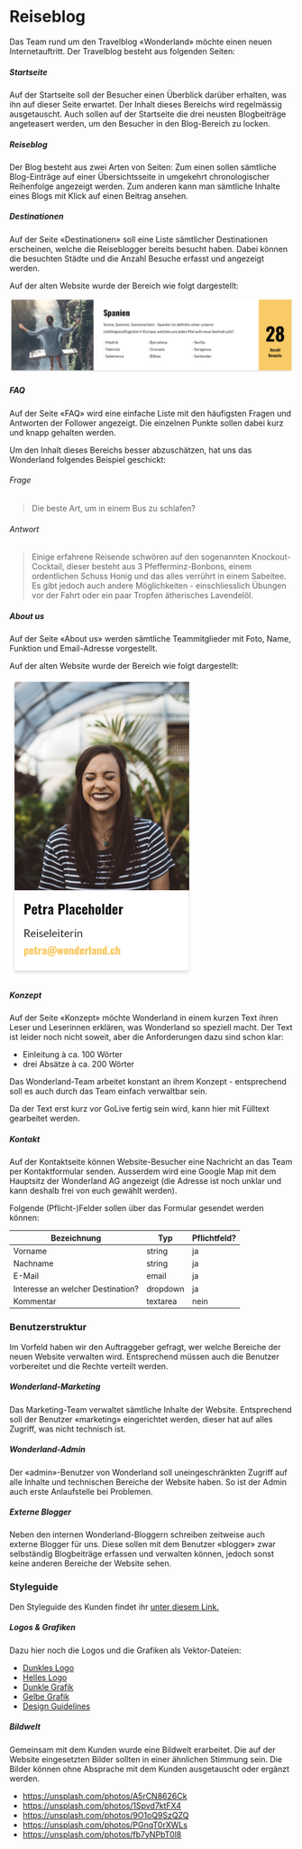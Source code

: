 # Reiseblog
Das Team rund um den Travelblog «Wonderland» möchte einen neuen Internetauftritt. Der Travelblog besteht aus folgenden Seiten:

##### Startseite
Auf der Startseite soll der Besucher einen Überblick darüber erhalten, was ihn auf dieser Seite erwartet. Der Inhalt dieses Bereichs wird regelmässig ausgetauscht. Auch sollen auf der Startseite die drei neusten Blogbeiträge angeteasert werden, um den Besucher in den Blog-Bereich zu locken.

##### Reiseblog
Der Blog besteht aus zwei Arten von Seiten: Zum einen sollen sämtliche Blog-Einträge auf einer Übersichtsseite in umgekehrt chronologischer Reihenfolge angezeigt werden. Zum anderen kann man sämtliche Inhalte eines Blogs mit Klick auf einen Beitrag ansehen.

##### Destinationen
Auf der Seite «Destinationen» soll eine Liste sämtlicher Destinationen erscheinen, welche die Reiseblogger bereits besucht haben. Dabei können die besuchten Städte und die Anzahl Besuche erfasst und angezeigt werden.

Auf der alten Website wurde der Bereich wie folgt dargestellt:

![Darstellung Destination - alte Website](src/old_destination.png)

##### FAQ
Auf der Seite «FAQ» wird eine einfache Liste mit den häufigsten Fragen und Antworten der Follower angezeigt. Die einzelnen Punkte sollen dabei kurz und knapp gehalten werden.

Um den Inhalt dieses Bereichs besser abzuschätzen, hat uns das Wonderland folgendes Beispiel geschickt:

###### Frage 
> Die beste Art, um in einem Bus zu schlafen?

###### Antwort 
> Einige erfahrene Reisende schwören auf den sogenannten Knockout-Cocktail, dieser besteht aus 3 Pfefferminz-Bonbons, einem ordentlichen Schuss Honig und das alles verrührt in einem Sabeitee. Es gibt jedoch auch andere Möglichkeiten - einschliesslich Übungen vor der Fahrt oder ein paar Tropfen ätherisches Lavendelöl.

##### About us
Auf der Seite «About us» werden sämtliche Teammitglieder mit Foto, Name, Funktion und Email-Adresse vorgestellt.

Auf der alten Website wurde der Bereich wie folgt dargestellt:

![Darstellung Team - alte Website](src/old_team.png)

##### Konzept
Auf der Seite «Konzept» möchte Wonderland in einem kurzen Text ihren Leser und Leserinnen erklären, was Wonderland so speziell macht. Der Text ist leider noch nicht soweit, aber die Anforderungen dazu sind schon klar:

* Einleitung à ca. 100 Wörter
* drei Absätze à ca. 200 Wörter

Das Wonderland-Team arbeitet konstant an ihrem Konzept - entsprechend soll es auch durch das Team einfach verwaltbar sein.

Da der Text erst kurz vor GoLive fertig sein wird, kann hier mit Fülltext gearbeitet werden.

##### Kontakt
Auf der Kontaktseite können Website-Besucher eine Nachricht an das Team per Kontaktformular senden. Ausserdem wird eine Google Map mit dem Hauptsitz der Wonderland AG angezeigt (die Adresse ist noch unklar und kann deshalb frei von euch gewählt werden).

Folgende (Pflicht-)Felder sollen über das Formular gesendet werden können:

| Bezeichnung                       | Typ      | Pflichtfeld? |
|-----------------------------------|----------|-------------|
| Vorname                           | string   | ja          |
| Nachname                          | string   | ja          |
| E-Mail                             | email    | ja          |
| Interesse an welcher Destination? | dropdown | ja          |
| Kommentar                         | textarea | nein        |

### Benutzerstruktur
Im Vorfeld haben wir den Auftraggeber gefragt, wer welche Bereiche der neuen Website verwalten wird. Entsprechend müssen auch die Benutzer vorbereitet und die Rechte verteilt werden.

##### Wonderland-Marketing
Das Marketing-Team verwaltet sämtliche Inhalte der Website. Entsprechend soll der Benutzer «marketing» eingerichtet werden, dieser hat auf alles Zugriff, was nicht technisch ist.

##### Wonderland-Admin
Der «admin»-Benutzer von Wonderland soll uneingeschränkten Zugriff auf alle Inhalte und technischen Bereiche der Website haben. So ist der Admin auch erste Anlaufstelle bei Problemen.

##### Externe Blogger
Neben den internen Wonderland-Bloggern schreiben zeitweise auch externe Blogger für uns. Diese sollen mit dem Benutzer «blogger» zwar selbständig Blogbeiträge erfassen und verwalten können, jedoch sonst keine anderen Bereiche der Website sehen.

### Styleguide
Den Styleguide des Kunden findet ihr [unter diesem Link.](../src/Styleguide%20Wonderland.pdf)

##### Logos & Grafiken
Dazu hier noch die Logos und die Grafiken als Vektor-Dateien:

* [Dunkles Logo](src/logo_dark.svg)
* [Helles Logo](src/logo_white.svg)
* [Dunkle Grafik](src/figure_dark.svg)
* [Gelbe Grafik](src/figure_yellow.svg)
* [Design Guidelines](src/guidelines.jpg)   

##### Bildwelt
Gemeinsam mit dem Kunden wurde eine Bildwelt erarbeitet. Die auf der Website eingesetzten Bilder sollten in einer ähnlichen Stimmung sein. Die Bilder können ohne Absprache mit dem Kunden ausgetauscht oder ergänzt werden.

* https://unsplash.com/photos/A5rCN8626Ck
* https://unsplash.com/photos/1Spvd7ktFX4
* https://unsplash.com/photos/9O1oQ9SzQZQ
* https://unsplash.com/photos/PGnqT0rXWLs
* https://unsplash.com/photos/fb7yNPbT0l8
